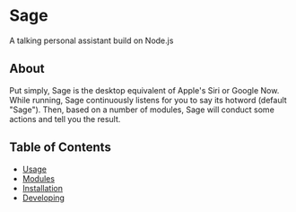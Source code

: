 # Sage

A talking personal assistant build on Node.js

## About

Put simply, Sage is the desktop equivalent of Apple's Siri or Google Now. While
running, Sage continuously listens for you to say its hotword (default "Sage").
Then, based on a number of modules, Sage will conduct some actions and tell you
the result.

## Table of Contents

- [Usage](docs/usage.md)
- [Modules](docs/module.md)
- [Installation](docs/installation.md)
- [Developing](docs/developing.md)
